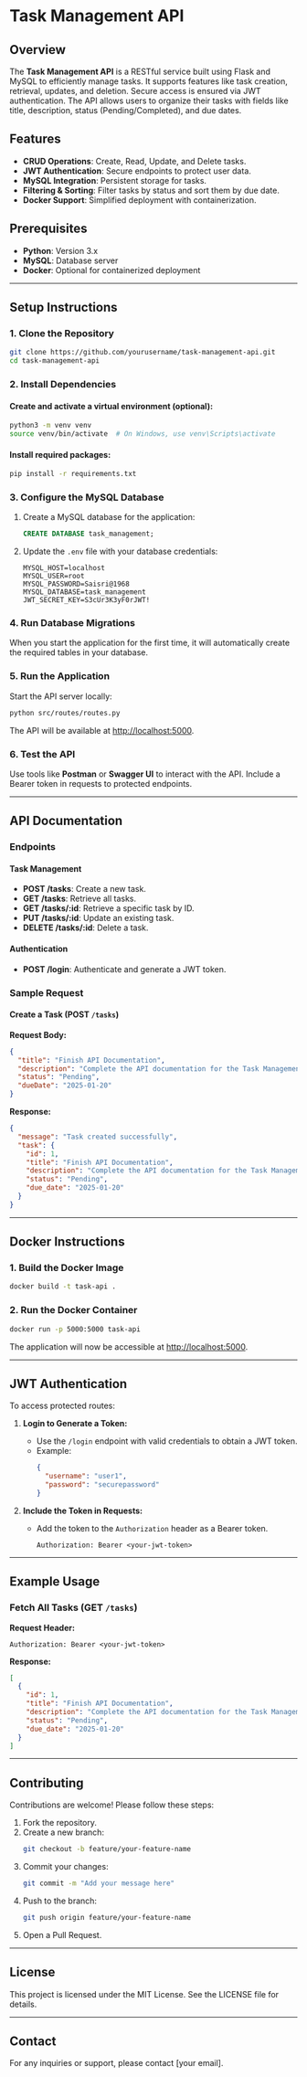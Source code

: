# Task Management API

## Overview

The **Task Management API** is a RESTful service built using Flask and MySQL to efficiently manage tasks. It supports features like task creation, retrieval, updates, and deletion. Secure access is ensured via JWT authentication. The API allows users to organize their tasks with fields like title, description, status (Pending/Completed), and due dates.

## Features

- **CRUD Operations**: Create, Read, Update, and Delete tasks.
- **JWT Authentication**: Secure endpoints to protect user data.
- **MySQL Integration**: Persistent storage for tasks.
- **Filtering & Sorting**: Filter tasks by status and sort them by due date.
- **Docker Support**: Simplified deployment with containerization.

## Prerequisites

- **Python**: Version 3.x
- **MySQL**: Database server
- **Docker**: Optional for containerized deployment

---

## Setup Instructions

### 1. Clone the Repository
```bash
git clone https://github.com/yourusername/task-management-api.git
cd task-management-api
```

### 2. Install Dependencies

#### Create and activate a virtual environment (optional):
```bash
python3 -m venv venv
source venv/bin/activate  # On Windows, use venv\Scripts\activate
```

#### Install required packages:
```bash
pip install -r requirements.txt
```

### 3. Configure the MySQL Database

1. Create a MySQL database for the application:
   ```sql
   CREATE DATABASE task_management;
   ```
2. Update the `.env` file with your database credentials:
   ```
   MYSQL_HOST=localhost
   MYSQL_USER=root
   MYSQL_PASSWORD=Saisri@1968
   MYSQL_DATABASE=task_management
   JWT_SECRET_KEY=S3cUr3K3yF0rJWT!
   ```

### 4. Run Database Migrations
When you start the application for the first time, it will automatically create the required tables in your database.

### 5. Run the Application
Start the API server locally:
```bash
python src/routes/routes.py
```
The API will be available at [http://localhost:5000](http://localhost:5000).

### 6. Test the API
Use tools like **Postman** or **Swagger UI** to interact with the API. Include a Bearer token in requests to protected endpoints.

---

## API Documentation

### Endpoints

#### Task Management
- **POST /tasks**: Create a new task.
- **GET /tasks**: Retrieve all tasks.
- **GET /tasks/:id**: Retrieve a specific task by ID.
- **PUT /tasks/:id**: Update an existing task.
- **DELETE /tasks/:id**: Delete a task.

#### Authentication
- **POST /login**: Authenticate and generate a JWT token.

### Sample Request

#### Create a Task (POST `/tasks`)

**Request Body:**
```json
{
  "title": "Finish API Documentation",
  "description": "Complete the API documentation for the Task Management System.",
  "status": "Pending",
  "dueDate": "2025-01-20"
}
```

**Response:**
```json
{
  "message": "Task created successfully",
  "task": {
    "id": 1,
    "title": "Finish API Documentation",
    "description": "Complete the API documentation for the Task Management System.",
    "status": "Pending",
    "due_date": "2025-01-20"
  }
}
```

---

## Docker Instructions

### 1. Build the Docker Image
```bash
docker build -t task-api .
```

### 2. Run the Docker Container
```bash
docker run -p 5000:5000 task-api
```
The application will now be accessible at [http://localhost:5000](http://localhost:5000).

---

## JWT Authentication

To access protected routes:

1. **Login to Generate a Token:**
   - Use the `/login` endpoint with valid credentials to obtain a JWT token.
   - Example:
     ```json
     {
       "username": "user1",
       "password": "securepassword"
     }
     ```

2. **Include the Token in Requests:**
   - Add the token to the `Authorization` header as a Bearer token.
     ```
     Authorization: Bearer <your-jwt-token>
     ```

---

## Example Usage

### Fetch All Tasks (GET `/tasks`)

**Request Header:**
```http
Authorization: Bearer <your-jwt-token>
```

**Response:**
```json
[
  {
    "id": 1,
    "title": "Finish API Documentation",
    "description": "Complete the API documentation for the Task Management System.",
    "status": "Pending",
    "due_date": "2025-01-20"
  }
]
```

---

## Contributing

Contributions are welcome! Please follow these steps:

1. Fork the repository.
2. Create a new branch:
   ```bash
   git checkout -b feature/your-feature-name
   ```
3. Commit your changes:
   ```bash
   git commit -m "Add your message here"
   ```
4. Push to the branch:
   ```bash
   git push origin feature/your-feature-name
   ```
5. Open a Pull Request.

---

## License

This project is licensed under the MIT License. See the LICENSE file for details.

---

## Contact

For any inquiries or support, please contact [your email].

